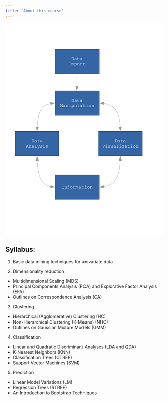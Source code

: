 ```yaml
---
title: "About this course"
---
```


![](images/flow.png) 


## Syllabus:

1. Basic data mining techniques for univariate data

2. Dimensionality reduction
  - Multidimensional Scaling (MDS)
  - Principal Components Analysis (PCA) and Explorative Factor Analysis (EFA)
  - Outlines on Correspondence Analysis (CA)

3. Clustering
  - Hierarchical (Agglomerative) Clustering (HC)
  - Non-Hierarchical Clustering (K-Means) (NHC)
  - Outlines on Gaussian Mixture Models (GMM)
  
4. Classification
  - Linear and Quadratic Discriminant Analyses (LDA and QDA)
  - K-Nearest Neighbors (KNN)
  - Classification Trees (CTREE)
  - Support Vector Machines (SVM)
  
5. Prediction
  - Linear Model Variations (LM)
  - Regression Trees (RTREE)
  - An Introduction to Bootstrap Techniques

